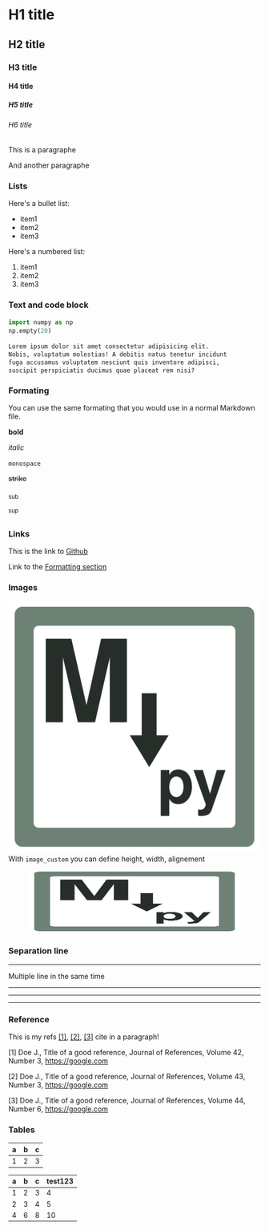 # H1 title

## H2 title

### H3 title

#### H4 title

##### H5 title

###### H6 title

This is a paragraphe

And another paragraphe

### Lists

Here's a bullet list:

- item1
- item2
- item3

Here's a numbered list:

1. item1
1. item2
1. item3

### Text and code block

```python
import numpy as np
np.empty(20)
```

```
Lorem ipsum dolor sit amet consectetur adipisicing elit. 
Nobis, voluptatum molestias! A debitis natus tenetur incidunt 
fuga accusamus voluptatem nesciunt quis inventore adipisci, 
suscipit perspiciatis ducimus quae placeat rem nisi?
```

### Formating

You can use the same formating that you would use in a normal Markdown file.

**bold**

_italic_

`monospace`

~~strike~~

<sub>sub</sub>

<sup>sup</sup>

### Links

This is the link to [Github](https://github.com)

Link to the [Formatting section](#formating)

### Images

![Logo](../logo/markdownpy_logo.png)With `image_custom` you can define height, width, alignement

<div align=center><img src="../logo/markdownpy_logo.png" alt="Logo" height=125 width=422/></div>

### Separation line

---

Multiple line in the same time

---

---

---

### Reference

This is my refs [[1]](#JoR22), [[2]](#JoR23),  [[3]](#JoR24) cite in a paragraph!

<a id="#JoR22">[1]</a> Doe J., Title of a good reference, Journal of References, Volume 42, Number 3,  <https://google.com>

<a id="#JoR23">[2]</a> Doe J., Title of a good reference, Journal of References, Volume 43, Number 3,  <https://google.com>

<a id="#JoR24">[3]</a> Doe J., Title of a good reference, Journal of References, Volume 44, Number 6,  <https://google.com>

### Tables

|a|b|c|
|-|-|-|
|1|2|3|


|a|b|c|test123|
|-|-|-|-------|
|1|2|3|4|
|2|3|4|5|
|4|6|8|10|


